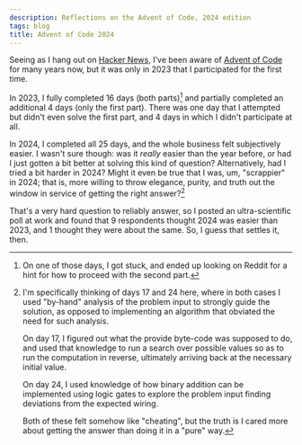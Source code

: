 ```yaml
---
description: Reflections on the Advent of Code, 2024 edition
tags: blog
title: Advent of Code 2024
---
```


Seeing as I hang out on [Hacker News](https://news.ycombinator.com/), I've been aware of [Advent of Code](https://adventofcode.com) for many years now, but it was only in 2023 that I participated for the first time.

In 2023, I fully completed 16 days (both parts)[^hint] and partially completed an additional 4 days (only the first part). There was one day that I attempted but didn't even solve the first part, and 4 days in which I didn't participate at all.

[^hint]: On one of those days, I got stuck, and ended up looking on Reddit for a hint for how to proceed with the second part.

In 2024, I completed all 25 days, and the whole business felt subjectively easier. I wasn't sure though: was it _really_ easier than the year before, or had I just gotten a bit better at solving this kind of question? Alternatively, had I tried a bit harder in 2024? Might it even be true that I was, um, "scrappier" in 2024; that is, more willing to throw elegance, purity, and truth out the window in service of getting the right answer?[^scrappier]

[^scrappier]:
    I'm specifically thinking of days 17 and 24 here, where in both cases I used "by-hand" analysis of the problem input to strongly guide the solution, as opposed to implementing an algorithm that obviated the need for such analysis.

    On day 17, I figured out what the provide byte-code was supposed to do, and used that knowledge to run a search over possible values so as to run the computation in reverse, ultimately arriving back at the necessary initial value.

    On day 24, I used knowledge of how binary addition can be implemented using logic gates to explore the problem input finding deviations from the expected wiring.

    Both of these felt somehow like "cheating", but the truth is I cared more about getting the answer than doing it in a "pure" way.

That's a very hard question to reliably answer, so I posted an ultra-scientific poll at work and found that 9 respondents thought 2024 was easier than 2023, and 1 thought they were about the same. So, I guess that settles it, then.
